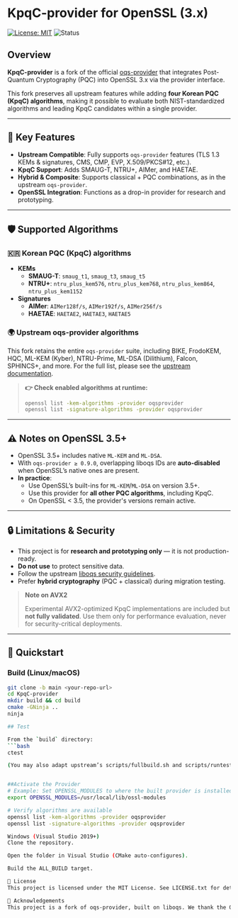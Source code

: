 # KpqC-provider for OpenSSL (3.x)

[![License: MIT](https://img.shields.io/badge/license-MIT-blue.svg)](LICENSE.txt)
![Status](https://img.shields.io/badge/status-research--only-orange)

## Overview

**KpqC-provider** is a fork of the official [oqs-provider](https://github.com/open-quantum-safe/oqs-provider) that integrates Post-Quantum Cryptography (PQC) into OpenSSL 3.x via the provider interface.

This fork preserves all upstream features while adding **four Korean PQC (KpqC) algorithms**, making it possible to evaluate both NIST-standardized algorithms and leading KpqC candidates within a single provider.

---

## 🌟 Key Features

* **Upstream Compatible**: Fully supports `oqs-provider` features (TLS 1.3 KEMs & signatures, CMS, CMP, EVP, X.509/PKCS#12, etc.).
* **KpqC Support**: Adds SMAUG-T, NTRU+, AIMer, and HAETAE.
* **Hybrid & Composite**: Supports classical + PQC combinations, as in the upstream `oqs-provider`.
* **OpenSSL Integration**: Functions as a drop-in provider for research and prototyping.

---

## 🛡️ Supported Algorithms

### 🇰🇷 Korean PQC (KpqC) algorithms

* **KEMs**
    * **SMAUG-T**: `smaug_t1`, `smaug_t3`, `smaug_t5`
    * **NTRU+**: `ntru_plus_kem576`, `ntru_plus_kem768`, `ntru_plus_kem864`, `ntru_plus_kem1152`
* **Signatures**
    * **AIMer**: `AIMer128f/s`, `AIMer192f/s`, `AIMer256f/s`
    * **HAETAE**: `HAETAE2`, `HAETAE3`, `HAETAE5`

### 🌍 Upstream oqs-provider algorithms

This fork retains the entire `oqs-provider` suite, including BIKE, FrodoKEM, HQC, ML-KEM (Kyber), NTRU-Prime, ML-DSA (Dilithium), Falcon, SPHINCS+, and more. For the full list, please see the [upstream documentation](https://github.com/open-quantum-safe/oqs-provider).

> **👉 Check enabled algorithms at runtime:**
> ```bash
> openssl list -kem-algorithms -provider oqsprovider
> openssl list -signature-algorithms -provider oqsprovider
> ```

---

## ⚠️ Notes on OpenSSL 3.5+

* OpenSSL 3.5+ includes native `ML-KEM` and `ML-DSA`.
* With `oqs-provider ≥ 0.9.0`, overlapping liboqs IDs are **auto-disabled** when OpenSSL’s native ones are present.
* **In practice**:
    * Use OpenSSL’s built-ins for `ML-KEM`/`ML-DSA` on version 3.5+.
    * Use this provider for **all other PQC algorithms**, including KpqC.
    * On OpenSSL < 3.5, the provider's versions remain active.

---

## 🔒 Limitations & Security

* This project is for **research and prototyping only** — it is not production-ready.
* **Do not use** to protect sensitive data.
* Follow the upstream [liboqs security guidelines](https://github.com/open-quantum-safe/liboqs#limitations-and-security).
* Prefer **hybrid cryptography** (PQC + classical) during migration testing.

> **Note on AVX2**
>
> Experimental AVX2-optimized KpqC implementations are included but **not fully validated**. Use them only for performance evaluation, never for security-critical deployments.

---

## 🚀 Quickstart

### Build (Linux/macOS)

```bash
git clone -b main <your-repo-url>
cd KpqC-provider
mkdir build && cd build
cmake -GNinja ..
ninja

## Test

From the `build` directory:
```bash
ctest

(You may also adapt upstream’s scripts/fullbuild.sh and scripts/runtests.sh.)


##Activate the Provider
# Example: Set OPENSSL_MODULES to where the built provider is installed
export OPENSSL_MODULES=/usr/local/lib/ossl-modules

# Verify algorithms are available
openssl list -kem-algorithms -provider oqsprovider
openssl list -signature-algorithms -provider oqsprovider

Windows (Visual Studio 2019+)
Clone the repository.

Open the folder in Visual Studio (CMake auto-configures).

Build the ALL_BUILD target.

📜 License
This project is licensed under the MIT License. See LICENSE.txt for details. Upstream oqs-provider and liboqs are also MIT-licensed.

🙏 Acknowledgements
This project is a fork of oqs-provider, built on liboqs. We thank the OQS contributors and the PQCA under the Linux Foundation.

